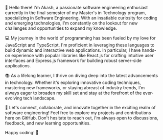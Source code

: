 👋 Hello there! I'm Akash, a passionate software engineering enthusiast currently in the final semester of my Master's in Technology  program, specializing in Software Engineering. With an insatiable curiosity for coding and emerging technologies, I'm constantly on the lookout for new challenges and opportunities to expand my knowledge.

💻 My journey in the world of programming has been fueled by my love for JavaScript and TypeScript. I'm proficient in leveraging these languages to build dynamic and interactive web applications. In particular, I have hands-on experience with popular libraries like React.js for crafting intuitive user interfaces and Express.js framework for building robust server-side applications.

📚 As a lifelong learner, I thrive on diving deep into the latest advancements in technology. Whether it's exploring innovative coding techniques, mastering new frameworks, or staying abreast of industry trends, I'm always eager to broaden my skill set and stay at the forefront of the ever-evolving tech landscape.

🌟 Let's connect, collaborate, and innovate together in the exciting realm of software engineering! Feel free to explore my projects and contributions here on GitHub. Don't hesitate to reach out, i'm always open to discussions, feedback, and new learning opportunities.

Happy coding! 🚀

